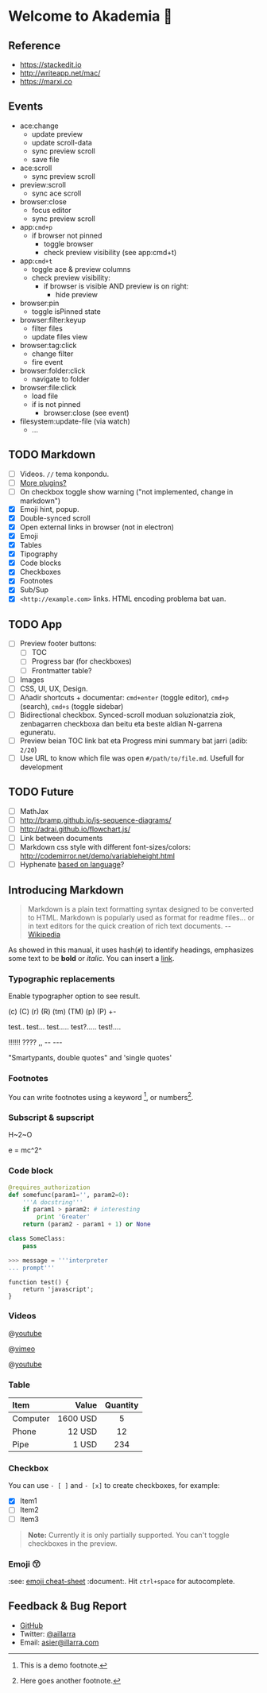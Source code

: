 # Welcome to Akademia :book:

## Reference

- https://stackedit.io
- http://writeapp.net/mac/
- https://marxi.co

## Events

- ace:change
    - update preview
    - update scroll-data
    - sync preview scroll
    - save file
- ace:scroll
    - sync preview scroll
- preview:scroll
    - sync ace scroll
- browser:close
    - focus editor
    - sync preview scroll
- app:`cmd+p`
    - if browser not pinned
        - toggle browser
        - check preview visibility (see app:cmd+t)
- app:`cmd+t`
    - toggle ace & preview columns
    - check preview visibility:
        - if browser is visible AND preview is on right:
            - hide preview
- browser:pin
    - toggle isPinned state
- browser:filter:keyup
    - filter files
    - update files view
- browser:tag:click
    - change filter
    - fire event
- browser:folder:click
    - navigate to folder
- browser:file:click
    - load file
    - if is not pinned
        - browser:close (see event)
- filesystem:update-file (via watch)
    - ...

## TODO Markdown

- [ ] Videos. `//` tema konpondu.
- [ ] [More plugins?](https://www.npmjs.com/browse/keyword/markdown-it-plugin)
- [ ] On checkbox toggle show warning ("not implemented, change in markdown")
- [x] Emoji hint, popup.
- [x] Double-synced scroll
- [x] Open external links in browser (not in electron)
- [x] Emoji
- [x] Tables
- [x] Tipography
- [x] Code blocks
- [x] Checkboxes
- [x] Footnotes
- [x] Sub/Sup
- [x] `<http://example.com>` links. HTML encoding problema bat uan.

## TODO App

- [ ] Preview footer buttons:
    - [ ] TOC
    - [ ] Progress bar (for checkboxes)
    - [ ] Frontmatter table?
- [ ] Images
- [ ] CSS, UI, UX, Design.
- [ ] Añadir shortcuts + documentar: `cmd+enter` (toggle editor), `cmd+p` (search), `cmd+s` (toggle sidebar)
- [ ] Bidirectional checkbox. Synced-scroll moduan soluzionatzia ziok, zenbagarren checkboxa dan beitu eta beste aldian N-garrena eguneratu.
- [ ] Preview beian TOC link bat eta Progress mini summary bat jarri (adib: `2/20`)
- [ ] Use URL to know which file was open `#/path/to/file.md`. Usefull for development

## TODO Future

- [ ] MathJax
- [ ] <http://bramp.github.io/js-sequence-diagrams/>
- [ ] <http://adrai.github.io/flowchart.js/>
- [ ] Link between documents
- [ ] Markdown css style with different font-sizes/colors: http://codemirror.net/demo/variableheight.html
- [ ] Hyphenate [based on language](https://www.npmjs.com/package/cld-atom-shell)?

## Introducing Markdown

> Markdown is a plain text formatting syntax designed to be converted to HTML. Markdown is popularly used as format for readme files... or in text editors for the quick creation of rich text documents. -- [Wikipedia](http://en.wikipedia.org/wiki/Markdown)

As showed in this manual, it uses hash(`#`) to identify headings, emphasizes some text to be **bold** or _italic_. You can insert a [link](http://www.example.com).

### Typographic replacements

Enable typographer option to see result.

(c) (C) (r) (R) (tm) (TM) (p) (P) +-

test.. test... test..... test?..... test!....

!!!!!! ???? ,,  -- ---

"Smartypants, double quotes" and 'single quotes'

### Footnotes

You can write footnotes using a keyword [^demo], or numbers[^1].

[^demo]: This is a demo footnote.

[^1]: Here goes another footnote.

### Subscript & supscript

H~2~O

e = mc^2^

### Code block

``` python
@requires_authorization
def somefunc(param1='', param2=0):
    '''A docstring'''
    if param1 > param2: # interesting
        print 'Greater'
    return (param2 - param1 + 1) or None

class SomeClass:
    pass

>>> message = '''interpreter
... prompt'''
```

    function test() {
        return 'javascript';
    }

### Videos

@[youtube](dQw4w9WgXcQ)

@[vimeo](68841186)

@[youtube](MV_3Dpw-BRY)

### Table

| Item      |    Value | Quantity |
| :-------- | --------:| :------: |
| Computer  | 1600 USD |     5    |
| Phone     |   12 USD |    12    |
| Pipe      |    1 USD |   234    |

### Checkbox

You can use `- [ ]` and `- [x]` to create checkboxes, for example:

- [x] Item1
- [ ] Item2
- [ ] Item3

> **Note:** Currently it is only partially supported. You can't toggle checkboxes in the preview.

### Emoji :kissing_smiling_eyes:

:see: [emoji cheat-sheet](http://www.emoji-cheat-sheet.com) :document:. Hit `ctrl+space` for autocomplete.

## Feedback & Bug Report

- [GitHub](https://github.com/doup/akademia)
- Twitter: [@aillarra](https://twitter.com/aillarra)
- Email: <asier@illarra.com>
